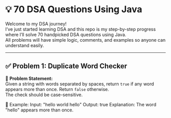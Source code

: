 # 💡 70 DSA Questions Using Java

Welcome to my DSA journey!  
I’ve just started learning DSA and this repo is my step-by-step progress where I’ll solve 70 handpicked DSA questions using Java.  
All problems will have simple logic, comments, and examples so anyone can understand easily.

---

## ✅ Problem 1: Duplicate Word Checker

🔹 **Problem Statement:**  
Given a string with words separated by spaces, return `true` if any word appears more than once. Return `false` otherwise.  
The check should be case-sensitive.



🔹 Example:
Input: "hello world hello"
Output: true
Explanation: The word "hello" appears more than once.
